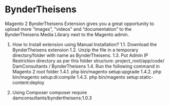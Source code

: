 # BynderTheisens
Magento 2 BynderTheisens Extension gives you a great opportunity to upload more “images”, “videos” and “documentation” to the BynderTheisens Media Library next to the Magento admin.

1) How to Install extension using Manual Installation?
  1.1. Download the BynderTheisens extension
  1.2. Unzip the file in a temporary directory/folder with name as BynderTheisens.
  1.3. Put Admin IP Restriction directory as per this folder structure: project_root/app/code/ DamConsultants / BynderTheisens
  1.4. Run the following command in Magento 2 root folder
    1.4.1. php bin/magento setup:upgrade
    1.4.2. php bin/magento setup:di:compile
    1.4.3. php bin/magento setup:static-content:deploy
    
2) Using Composer
      composer require damconsultants/byndertheisens:1.0.3

